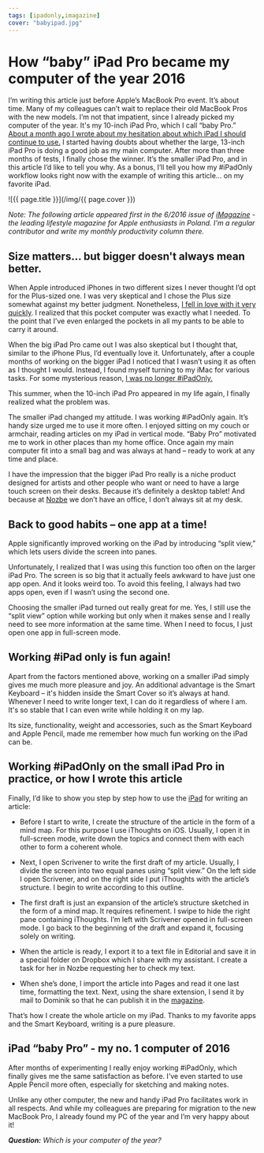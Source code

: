 ```yaml
---
tags: [ipadonly,imagazine]
cover: "babyipad.jpg"
---
```


# How “baby” iPad Pro became my computer of the year 2016

I’m writing this article just before Apple’s MacBook Pro event. It’s about time. Many of my colleagues can’t wait to replace their old MacBook Pros with the new models. I’m not that impatient, since I already picked my computer of the year. It's my 10-inch iPad Pro, which I call “baby Pro.” [About a month ago I wrote about my hesitation about which iPad I should continue to use.](https://sliwinski.com/twoipads) I started having doubts about whether the large, 13-inch iPad Pro is doing a good job as my main computer. After more than three months of tests, I finally chose the winner. It’s the smaller iPad Pro, and in this article I’d like to tell you why. As a bonus, I’ll tell you how my #iPadOnly workflow looks right now with the example of writing this article... on my favorite iPad.

<!--More-->

![{{ page.title }}](/img/{{ page.cover }})

*Note: The following article appeared first in the 6/2016 issue of [iMagazine](/pl/babypro/) - the leading lifestyle magazine for Apple enthusiasts in Poland. I'm a regular contributor and write my monthly productivity column there.*

## Size matters... but bigger doesn't always mean better.

When Apple introduced iPhones in two different sizes I never thought I’d opt for the Plus-sized one. I was very skeptical and I chose the Plus size somewhat against my better judgment. Nonetheless, [I fell in love with it very quickly](https://sliwinski.com/6pluslove). I realized that this pocket computer was exactly what I needed. To the point that I’ve even enlarged the pockets in all my pants to be able to carry it around.

When the big iPad Pro came out I was also skeptical but I thought that, similar to the iPhone Plus, I’d eventually love it. Unfortunately, after a couple months of working on the bigger iPad I noticed that I wasn’t using it as often as I thought I would. Instead, I found myself turning to my iMac for various tasks. For some mysterious reason, [I was no longer #iPadOnly.][i]

This summer, when the 10-inch iPad Pro appeared in my life again, I finally realized what the problem was.

The smaller iPad changed my attitude. I was working #iPadOnly again. It’s handy size urged me to use it more often. I enjoyed sitting on my couch or armchair, reading articles on my iPad in vertical mode. “Baby Pro” motivated me to work in other places than my home office. Once again my main computer fit into a small bag and was always at hand – ready to work at any time and place.

I have the impression that the bigger iPad Pro really is a niche product designed for artists and other people who want or need to have a large touch screen on their desks. Because it’s definitely a desktop tablet! And because at [Nozbe][n] we don’t have an office, I don’t always sit at my desk.

## Back to good habits – one app at a time!

Apple significantly improved working on the iPad by introducing “split view,” which lets users divide the screen into panes.

Unfortunately, I realized that I was using this function too often on the larger iPad Pro. The screen is so big that it actually feels awkward to have just one app open. And it looks weird too. To avoid this feeling, I always had two apps open, even if I wasn’t using the second one.

Choosing the smaller iPad turned out really great for me. Yes, I still use the “split view” option while working but only when it makes sense and I really need to see more information at the same time. When I need to focus, I just open one app in full-screen mode.

## Working #iPad only is fun again!

Apart from the factors mentioned above, working on a smaller iPad simply gives me much more pleasure and joy. An additional advantage is the Smart Keyboard – it's hidden inside the Smart Cover so it’s always at hand. Whenever I need to write longer text, I can do it regardless of where I am. It's so stable that I can even write while holding it on my lap.

Its size, functionality, weight and accessories, such as the Smart Keyboard and Apple Pencil, made me remember how much fun working on the iPad can be.

## Working #iPadOnly on the small iPad Pro in practice, or how I wrote this article

Finally, I’d like to show you step by step how to use the [iPad][i] for writing an article:

- Before I start to write, I create the structure of the article in the form of a mind map. For this purpose I use iThoughts on iOS. Usually, I open it in full-screen mode, write down the topics and connect them with each other to form a coherent whole.

- Next, I open Scrivener to write the first draft of my article. Usually, I divide the screen into two equal panes using “split view.” On the left side I open Scrivener, and on the right side I put iThoughts with the article’s structure. I begin to write according to this outline.

- The first draft is just an expansion of the article’s structure sketched in the form of a mind map. It requires refinement. I swipe to hide the right pane containing iThoughts. I’m left with Scrivener opened in full-screen mode. I go back to the beginning of the draft and expand it, focusing solely on writing.

- When the article is ready, I export it to a text file in Editorial and save it in a special folder on Dropbox which I share with my assistant. I create a task for her in Nozbe requesting her to check my text.

- When she’s done, I import the article into Pages and read it one last time, formatting the text. Next, using the share extension, I send it by mail to Dominik so that he can publish it in the [magazine][iMagazine].

That’s how I create the whole article on my iPad. Thanks to my favorite apps and the Smart Keyboard, writing is a pure pleasure.

## iPad “baby Pro” - my no. 1 computer of 2016

After months of experimenting I really enjoy working #iPadOnly, which finally gives me the same satisfaction as before. I’ve even started to use Apple Pencil more often, especially for sketching and making notes.

Unlike any other computer, the new and handy iPad Pro facilitates work in all respects. And while my colleagues are preparing for migration to the new MacBook Pro, I already found my PC of the year and I’m very happy about it!

***Question:*** *Which is your computer of the year?*

[iMagazine]: http://iMagazine.pl
[n]: https://michael.gratis/nozbe
[prod]: /productivity
[i]: /ipadonly/
